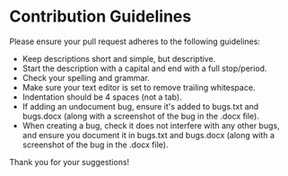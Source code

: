 # Contribution Guidelines

Please ensure your pull request adheres to the following guidelines:

- Keep descriptions short and simple, but descriptive.
- Start the description with a capital and end with a full stop/period.
- Check your spelling and grammar.
- Make sure your text editor is set to remove trailing whitespace.
- Indentation should be 4 spaces (not a tab).
- If adding an undocument bug, ensure it's added to bugs.txt and bugs.docx (along with a screenshot of the bug in the .docx file).
- When creating a bug, check it does not interfere with any other bugs, and ensure you document it in bugs.txt and bugs.docx (along with a screenshot of the bug in the .docx file).

Thank you for your suggestions!
